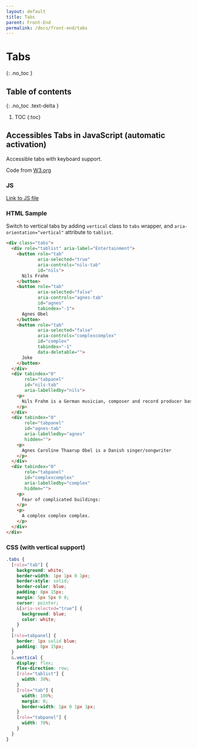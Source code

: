 ```yaml
---
layout: default
title: Tabs
parent: Front-End
permalink: /docs/front-end/tabs
---
```


# Tabs
{: .no_toc }

## Table of contents
{: .no_toc .text-delta }

1. TOC
{:toc}

## Accessibles Tabs in JavaScript (automatic activation)
Accessible tabs with keyboard support.

Code from [W3.org](https://www.w3.org/TR/wai-aria-practices-1.1/examples/tabs/tabs-1/tabs.html)

### JS

[Link to JS file](assets/js/tabs.js)

### HTML Sample

Switch to vertical tabs by adding `vertical` class to `tabs` wrapper, and `aria-orientation="vertical"` attribute to `tablist`.

```html
<div class="tabs">
  <div role="tablist" aria-label="Entertainment">
    <button role="tab"
            aria-selected="true"
            aria-controls="nils-tab"
            id="nils">
      Nils Frahm
    </button>
    <button role="tab"
            aria-selected="false"
            aria-controls="agnes-tab"
            id="agnes"
            tabindex="-1">
      Agnes Obel
    </button>
    <button role="tab"
            aria-selected="false"
            aria-controls="complexcomplex"
            id="complex"
            tabindex="-1"
            data-deletable="">
      Joke
    </button>
  </div>
  <div tabindex="0"
       role="tabpanel"
       id="nils-tab"
       aria-labelledby="nils">
    <p>
      Nils Frahm is a German musician, composer and record producer based in Berlin.
    </p>
  </div>
  <div tabindex="0"
       role="tabpanel"
       id="agnes-tab"
       aria-labelledby="agnes"
       hidden="">
    <p>
      Agnes Caroline Thaarup Obel is a Danish singer/songwriter
    </p>
  </div>
  <div tabindex="0"
       role="tabpanel"
       id="complexcomplex"
       aria-labelledby="complex"
       hidden="">
    <p>
      Fear of complicated buildings:
    </p>
    <p>
      A complex complex complex.
    </p>
  </div>
</div>
```

### CSS (with vertical support)

```css
.tabs {
  [role="tab"] {
    background: white;
    border-width: 1px 1px 0 1px;
    border-style: solid;
    border-color: blue;
    padding: 8px 15px;
    margin: 5px 5px 0 0;
    cursor: pointer;
    &[aria-selected="true"] {
      background: blue;
      color: white;
    }
  }
  [role=tabpanel] {
    border: 1px solid blue;
    padding: 8px 15px;
  }
  &.vertical {
    display: flex;
    flex-direction: row;
    [role="tablist"] {
      width: 30%;
    }
    [role="tab"] {
      width: 100%;
      margin: 0;
      border-width: 1px 0 1px 1px;
    }
    [role="tabpanel"] {
      width: 70%;
    }
  }
}
```

